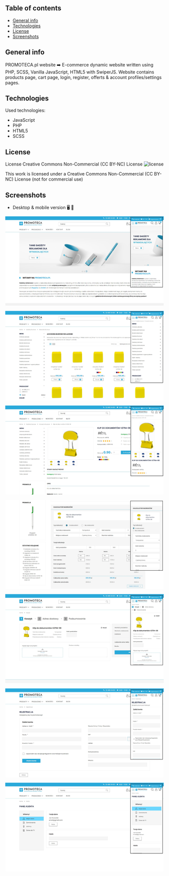 ## Table of contents
* [General info](#general-info)
* [Technologies](#technologies)
* [License](#license)
* [Screenshots](#screenshots)

## General info
PROMOTECA.pl website ➡️ E-commerce dynamic website written using PHP, SCSS, Vanilla JavaScript, HTML5 with SwiperJS. Website contains products page, cart page, login, register, offerts & account profiles/settings pages.

## Technologies   
Used technologies:
* JavaScript
* PHP
* HTML5
* SCSS

## License
License Creative Commons Non-Commercial (CC BY-NC) License ![license](https://mirrors.creativecommons.org/presskit/buttons/88x31/svg/by-nc.svg)

This work is licensed under a Creative Commons Non-Commercial (CC BY-NC) License (not for commercial use)

## Screenshots
* Desktop & mobile version :desktop_computer: :iphone:       

![Screenshot](./screenshots/promoteca01.jpg)  

![Screenshot](./screenshots/promoteca02.jpg)  

![Screenshot](./screenshots/promoteca03.jpg)  

![Screenshot](./screenshots/promoteca04.jpg)  

![Screenshot](./screenshots/promoteca05.jpg)  

![Screenshot](./screenshots/promoteca06.jpg)  

![Screenshot](./screenshots/promoteca07.jpg)  